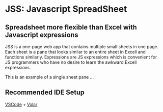 # **JSS: Javascript SpreadSheet**


## Spreadsheet more flexible than Excel with Javascript expressions  

JSS is a one-page web app that contains multiple small sheets in one page. Each sheet is a pane that looks similar to an entire sheet in Excell and functions similarly. Expressions are JS expressions which is convenient for JS programmers who have no desire to learn the awkward Excell expressions.

This is an example of a single sheet pane ...



## Recommended IDE Setup

[VSCode](https://code.visualstudio.com/) + [Volar](https://marketplace.visualstudio.com/items?itemName=Vue.volar)
